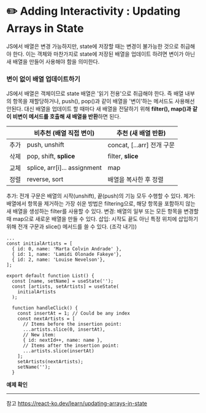 # ✏️ Adding Interactivity : Updating Arrays in State

JS에서 배열은 변경 가능하지만, state에 저장할 때는 변경이 불가능한 것으로 취급해야 한다.
이는 객체와 마찬가지로 state에 저장된 배열을 업데이트 하려면 변이가 아닌 새 배열을 만들어 사용해야 함을 의미한다.

### 변이 없이 배열 업데이트하기

JS에서 배열은 객체이므로 state 배열은 '읽기 전용'으로 취급해야 한다.
즉 배열 내부의 항목을 재할당하거나, push(), pop()과 같이 배열을 '변이'하는 메서드도 사용해선 안된다.
대신 배열을 업데이트 할 때마다 새 배열을 전달하기 위해 **filter(), map()과 같이 비변이 메서드를 호출해 새 배열을 반환**하면 된다.

|      | 비추천 (배열 직접 변이)      | 추천 (새 배열 반환)        |
| ---- | ---------------------------- | -------------------------- |
| 추가 | push, unshift                | concat, [...arr] 전개 구문 |
| 삭제 | pop, shift, **splice**       | filter, **slice**          |
| 교체 | splice, arr[i]... assignment | map                        |
| 정렬 | reverse, sort                | 배열을 복사한 후 정렬      |

추가: 전개 구문은 배열의 시작(unshift), 끝(push)의 기능 모두 수행할 수 있다.
제거: 배열에서 항목을 제거하는 가장 쉬운 방법은 filtering으로, 해당 항목을 포함하지 않는 새 배열을 생성하는 filter를 사용할 수 있다.
변경: 배열의 일부 또는 모든 항목을 변경할 때 map으로 새로운 배열을 만들 수 있다.
삽입: 시작도 끝도 아닌 특정 위치에 삽입하기 위해 전개 구문과 slice() 메서드를 쓸 수 있다. (조각 내기))

```
...
const initialArtists = [
  { id: 0, name: 'Marta Colvin Andrade' },
  { id: 1, name: 'Lamidi Olonade Fakeye'},
  { id: 2, name: 'Louise Nevelson'},
];

export default function List() {
  const [name, setName] = useState('');
  const [artists, setArtists] = useState(
    initialArtists
  );

  function handleClick() {
    const insertAt = 1; // Could be any index
    const nextArtists = [
      // Items before the insertion point:
      ...artists.slice(0, insertAt),
      // New item:
      { id: nextId++, name: name },
      // Items after the insertion point:
      ...artists.slice(insertAt)
    ];
    setArtists(nextArtists);
    setName('');
  }
```

**예제 확인**

---

참고
https://react-ko.dev/learn/updating-arrays-in-state
